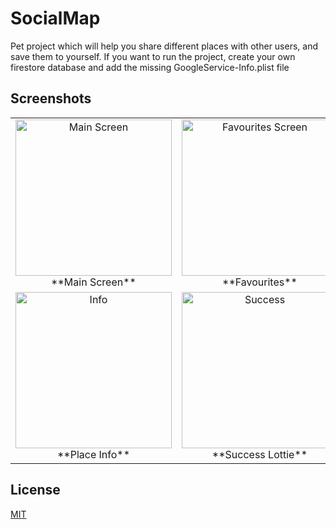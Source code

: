 # SocialMap
Pet project which will help you share different places with other users, and save them to yourself.
If you want to run the project, create your own firestore database and add the missing GoogleService-Info.plist file

## Screenshots

<table>
  <tr>
    <td align="center">
      <img src="https://github.com/user-attachments/assets/f69574b4-e028-4ca9-bbde-ed8e3f916308" width="250" alt="Main Screen"/><br/>
      **Main Screen**
    </td>
    <td align="center">
      <img src="https://github.com/user-attachments/assets/f11c48c1-cb4a-4db8-8291-e6265da83d1c" width="250" alt="Favourites Screen"/><br/>
      **Favourites**
    </td>
    <td align="center">
      <img src="https://github.com/user-attachments/assets/51398d70-e731-4e3f-879f-ea15d51fb929" width="250" alt="Settings"/><br/>
      **Settings**
    </td>
  </tr>
  <tr>
    <td align="center">
      <img src="https://github.com/user-attachments/assets/2936f826-5bd3-4107-a6dc-da1017489108" width="250" alt="Info"/><br/>
      **Place Info**
    </td>
    <td align="center">
      <img src="https://github.com/user-attachments/assets/66d62868-92a1-453f-a1d5-fe959af95fc9" width="250" alt="Success"/><br/>
      **Success Lottie**
    </td>
  </tr>
</table>

## License

[MIT](https://choosealicense.com/licenses/mit/)
